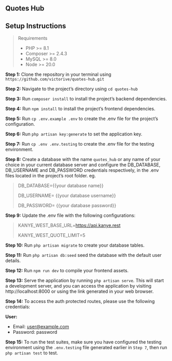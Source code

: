 ## Quotes Hub

## Setup Instructions

> Requirements
> - PHP >= 8.1
> - Composer >= 2.4.3
> - MySQL >= 8.0
> - Node >= 20.0

**Step 1:** Clone the repository in your terminal using `https://github.com/victorive/quotes-hub.git`

**Step 2:** Navigate to the project’s directory using `cd quotes-hub`

**Step 3:** Run `composer install` to install the project’s backend dependencies.

**Step 4:** Run `npm install` to install the project’s frontend dependencies.

**Step 5:** Run `cp .env.example .env` to create the .env file for the project’s configuration.

**Step 6:** Run `php artisan key:generate` to set the application key.

**Step 7:** Run `cp .env .env.testing` to create the .env file for the testing environment.

**Step 8:** Create a database with the name `quotes_hub` or any name of your choice in your current database
server and configure the DB_DATABASE, DB_USERNAME and DB_PASSWORD credentials respectively, in the .env files located in
the project’s root folder. eg.

> DB_DATABASE={{your database name}}
>
> DB_USERNAME= {{your database username}}
>
> DB_PASSWORD= {{your database password}}

**Step 9:** Update the .env file with the following configurations:

> KANYE_WEST_BASE_URL=https://api.kanye.rest
> 
> KANYE_WEST_QUOTE_LIMIT=5

**Step 10:** Run `php artisan migrate` to create your database tables.

**Step 11:** Run `php artisan db:seed` seed the database with the default user details.

**Step 12:** Run `npm run dev` to compile your frontend assets.

**Step 13:** Serve the application by running `php artisan serve`. This will start a development server,
and you can access the application by visiting http://localhost:8000 or using the link generated in your web browser.

**Step 14:** To access the auth protected routes, please use the following credentials:

**User:**

- Email: user@example.com
- Password: password

**Step 15:** To run the test suites, make sure you have configured the testing environment using the `.env.testing` file
generated earlier in `Step 7`, then run `php artisan test` to test.
